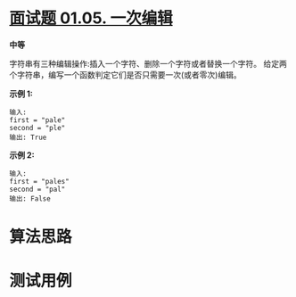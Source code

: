 # [面试题 01.05. 一次编辑][cnTitle]

**中等**

字符串有三种编辑操作:插入一个字符、删除一个字符或者替换一个字符。 给定两个字符串，编写一个函数判定它们是否只需要一次(或者零次)编辑。



**示例 1:** 

```
输入: 
first = "pale"
second = "ple"
输出: True
```



**示例 2:** 

```
输入: 
first = "pales"
second = "pal"
输出: False

```




# 算法思路

# 测试用例
```
```

[cnTitle]: https://leetcode-cn.com/problems/one-away-lcci/
